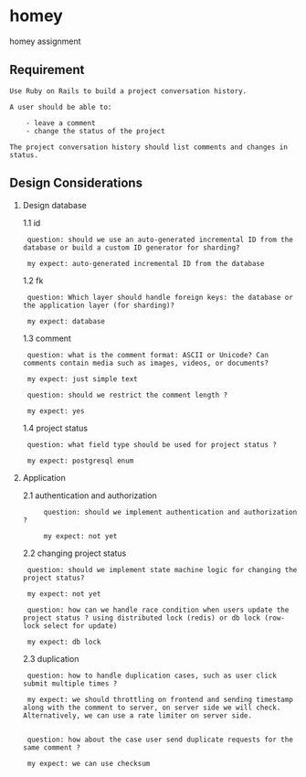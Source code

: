 # homey
homey assignment

## Requirement

    Use Ruby on Rails to build a project conversation history.

    A user should be able to:

        - leave a comment
        - change the status of the project

    The project conversation history should list comments and changes in status.


## Design Considerations

1. Design database

    1.1 id

        question: should we use an auto-generated incremental ID from the database or build a custom ID generator for sharding?

        my expect: auto-generated incremental ID from the database

    1.2 fk

        question: Which layer should handle foreign keys: the database or the application layer (for sharding)?

        my expect: database

    1.3 comment

        question: what is the comment format: ASCII or Unicode? Can comments contain media such as images, videos, or documents?

        my expect: just simple text

        question: should we restrict the comment length ?

        my expect: yes

    1.4 project status

        question: what field type should be used for project status ?

        my expect: postgresql enum


2. Application

    2.1 authentication and authorization

            question: should we implement authentication and authorization ?

            my expect: not yet

    2.2 changing project status

        question: should we implement state machine logic for changing the project status?

        my expect: not yet

        question: how can we handle race condition when users update the project status ? using distributed lock (redis) or db lock (row-lock select for update)

        my expect: db lock


    2.3 duplication

        question: how to handle duplication cases, such as user click submit multiple times ?

        my expect: we should throttling on frontend and sending timestamp along with the comment to server, on server side we will check. Alternatively, we can use a rate limiter on server side.


        question: how about the case user send duplicate requests for the same comment ?

        my expect: we can use checksum